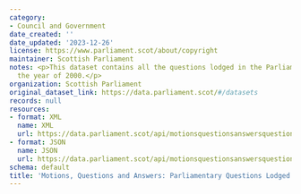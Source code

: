```yaml
---
category:
- Council and Government
date_created: ''
date_updated: '2023-12-26'
license: https://www.parliament.scot/about/copyright
maintainer: Scottish Parliament
notes: <p>This dataset contains all the questions lodged in the Parliament during
  the year of 2000.</p>
organization: Scottish Parliament
original_dataset_link: https://data.parliament.scot/#/datasets
records: null
resources:
- format: XML
  name: XML
  url: https://data.parliament.scot/api/motionsquestionsanswersquestions?year=2000
- format: JSON
  name: JSON
  url: https://data.parliament.scot/api/motionsquestionsanswersquestions?year=2000
schema: default
title: 'Motions, Questions and Answers: Parliamentary Questions Lodged (2000)'
---
```

